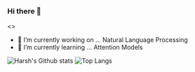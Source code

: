 ### Hi there 👋

<!--
**97harsh/97harsh** is a ✨ _special_ ✨ repository because its `README.md` (this file) appears on your GitHub profile.

Here are some ideas to get you started:


- 👯 I’m looking to collaborate on ...
- 🤔 I’m looking for help with ...
- 💬 Ask me about ...
- 📫 How to reach me: ...harsrharsh@gmail.com
- 😄 Pronouns: ...
- ⚡ Fun fact: ...
-->
<<Under Construction>>
- 🔭 I’m currently working on ... Natural Language Processing
- 🌱 I’m currently learning ... Attention Models

![Harsh's Github stats](https://github-readme-stats.vercel.app/api?username=97harsh&show_icons=true&theme=onedark)
![Top Langs](https://github-readme-stats.vercel.app/api/top-langs/?username=97harsh&theme=onedark)
